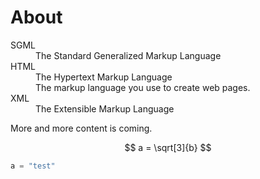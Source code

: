 # About

<dl>
      <dt>SGML</dt>
        <dd>The Standard Generalized Markup Language</dd>
      <dt>HTML</dt>
         <dd>The Hypertext Markup Language</dd>
         <dd>The markup language you use to create web pages.</dd>
      <dt>XML</dt>
        <dd>The Extensible Markup Language</dd>
    </dl>

More and more content is coming.

$$
a = \sqrt[3]{b}
$$

```python
a = "test"
```

